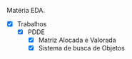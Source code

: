 Matéria EDA.

- [x] Trabalhos
    - [x] PDDE
        - [x] Matriz Alocada e Valorada
        - [x] Sistema de busca de Objetos
